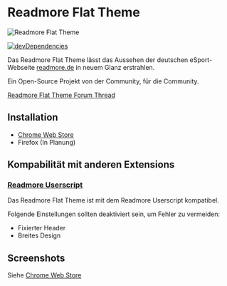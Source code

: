 # Readmore Flat Theme
![Readmore Flat Theme](http://i.imgur.com/QFimj0c.png)

[![devDependencies](https://david-dm.org/timche/readmore-flat-theme/dev-status.svg)](https://david-dm.org/timche/readmore-flat-theme#info=devDependencies)

Das Readmore Flat Theme lässt das Aussehen der deutschen eSport-Webseite [readmore.de](http://www.readmore.de) in neuem Glanz erstrahlen.

Ein Open-Source Projekt von der Community, für die Community.

[Readmore Flat Theme Forum Thread](http://www.readmore.de/forums/91-technik/60-software/139913-readmore-flat-theme-v0-0-3-chrome-only)

## Installation
* [Chrome Web Store](https://chrome.google.com/webstore/detail/readmore-flat-theme/ocmchkcmbgeceokandifjnbadnajeljk)
* Firefox (In Planung)

## Kompabilität mit anderen Extensions
### [Readmore Userscript](https://github.com/thextor/readmore-userscript)
Das Readmore Flat Theme ist mit dem Readmore Userscript kompatibel.

Folgende Einstellungen sollten deaktiviert sein, um Fehler zu vermeiden:
* Fixierter Header
* Breites Design

## Screenshots
Siehe [Chrome Web Store](https://chrome.google.com/webstore/detail/readmore-flat-theme/ocmchkcmbgeceokandifjnbadnajeljk)
